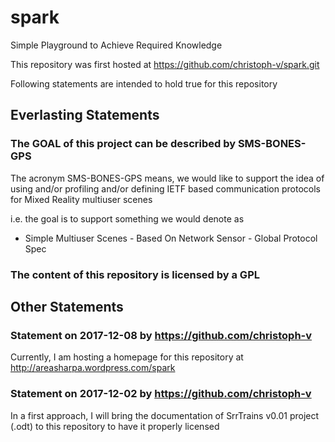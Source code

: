 # spark
Simple Playground to Achieve Required Knowledge

This repository was first hosted at https://github.com/christoph-v/spark.git

Following statements are intended to hold true for this repository

## Everlasting Statements

### The GOAL of this project can be described by SMS-BONES-GPS

The acronym SMS-BONES-GPS means, we would like to support the idea of
using and/or profiling and/or defining IETF based communication protocols for
Mixed Reality multiuser scenes

i.e. the goal is to support something we would denote as
- Simple Multiuser Scenes - Based On Network Sensor - Global Protocol Spec
      
### The content of this repository is licensed by a GPL 

## Other Statements

### Statement on 2017-12-08 by https://github.com/christoph-v

Currently, I am hosting a homepage for this repository at http://areasharpa.wordpress.com/spark

### Statement on 2017-12-02 by https://github.com/christoph-v

In a first approach, I will bring the documentation of SrrTrains v0.01 project
(.odt) to this repository to have it properly licensed
